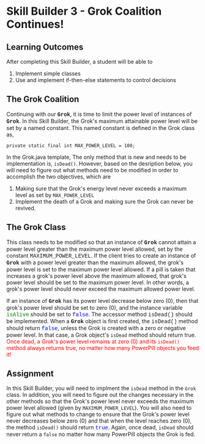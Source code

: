 # Skill Builder 3 - Grok Coalition Continues!

## Learning Outcomes

After completing this Skill Builder, a student will be able to

1. Implement simple classes
2. Use and implement if-then-else statements to control decisions

## The Grok Coalition
Continuing with our <span style="font-family:'courier',courier new; font-weight:bold;">Grok</span>,   it is time to limit the power level of instances of 
<span style="font-family:'courier',courier new; font-weight:bold;">Grok</span>. In this Skill Builder, the Grok's maximum attainable power level will be set by a named constant.  This named constant is defined in the Grok class as,

```
private static final int MAX_POWER_LEVEL = 100;
```


In the Grok.java template,  The only method that is new and needs to be implementation is, `isDead()`.  However, based on the desription below, you will need to figure out what methods need to be modified in order to accomplish the two objectives, which are

1. Making sure that the Grok's energy level never exceeds a maximum level as set by `MAX_POWER_LEVEL`
2. Implement the death of a Grok and making sure the Grok can never be revived.

## The Grok Class

This class needs to be modified so that an instance of 
<span style="font-family:'courier',courier new; font-weight:bold;">Grok</span> cannot attain a 
power level greater than the maximum power level allowed, set by the constant 
<span style="font-family:'courier',courier new; ">MAXIMUM_POWER_LEVEL</span>.  If the client tries to create an instance of 
<span style="font-family:'courier',courier new; font-weight:bold;">Grok</span> with a power level 
greater than the maximum allowed, the grok's power level is set to the maximum power level allowed.  If a pill 
is taken that increases a grok's power level above the maximum allowed, that grok's power 
level should be set to the maximum power level.  In other words, a grok's 
power level should never exceed the maximum allowed power level.

If an instance of <span style="font-family:'courier',courier new; font-weight:bold;">Grok</span> 
has its power level decrease below zero (0), then that grok's power level should be set to zero (0), 
and the instance variable <span style="font-family:'courier',courier new; color:green;">isAlive</span> 
should be set to <span style="font-family:'courier',courier new; color:blue;">false</span>.  The accessor 
method <span style="font-family:'courier',courier new; ">isDead()</span> should be implemented.  When a 
<span style="font-family:'courier',courier new; font-weight:bold;">Grok</span> object is first created, 
the <span style="font-family:'courier',courier new; ">isDead()</span> method should return 
<span style="font-family:'courier',courier new; color:blue;">false</span>, unless the Grok is created
with a zero or negative power level.  In that case, a Grok object's `isDead` method should return true.  <span style="color:red;">Once dead,
a Grok's power level remains at zero (0) and its ```isDead()```
method always returns true, no matter how many PowerPill objects you feed it!</spamn>

## Assignment

In this Skill Builder, you will need to implment the `isDead` 
method in the `Grok` class.  In addition, you will need
to figure out the changes necessary in the other methods so that the Grok's power level never exceeds the maximum
power level allowed (given by `MAXIMUM_POWER_LEVEL`).  You 
will also need to figure out what methods to change to ensure that the Grok's power level never decreases below zero (0)
and that when the level reaches zero (0), the method `isDead()` should return 
<span style="font-family:'courier',courier new; color:blue;">true</span>. Again, once dead, `isDead` should never return a `false` no matter how many PowerPill objects the Grok is fed.
